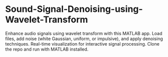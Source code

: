 # Sound-Signal-Denoising-using-Wavelet-Transform
Enhance audio signals using wavelet transform with this MATLAB app. Load files, add noise (white Gaussian, uniform, or impulsive), and apply denoising techniques. Real-time visualization for interactive signal processing. Clone the repo and run with MATLAB installed.
